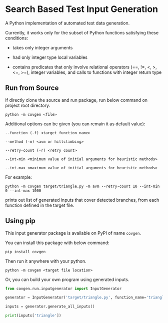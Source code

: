 # Search Based Test Input Generation

A Python implementation of automated test data generation.

Currently, it works only for the subset of Python functions satisfying these conditions:

- takes only integer arguments

- had only integer type local variables

- contains predicates that only involve relational operators (==, !=, <, >, <=, >=), integer variables, and calls to functions with integer return type


## Run from Source

If directly clone the source and run package, run below command on project root directory.

```
python -m covgen <file>
```

Additional options can be given (you can remain it as default value):

```
--function (-f) <target_function_name> 

--method (-m) <avm or hillclimbing> 

--retry-count (-r) <retry count> 

--int-min <minimum value of initial arguments for heuristic methods> 

--int-max <maximum value of initial arguments for heuristic methods>
```

For example:
```
python -m covgen target/triangle.py -m avm --retry-count 10 --int-min 0 --int-max 1000
```

prints out list of generated inputs that cover detected branches,
from each function defined in the target file.


## Using pip

This input generator package is available on PyPI of name `covgen`. 

You can install this package with below command:

```
pip install covgen
```

Then run it anywhere with your python.

```
python -m covgen <target file location>
```

Or, you can build your own program using generated inputs.

```python
from covgen.run.inputgenerator import InputGenerator

generator = InputGenerator('target/triangle.py', function_name='triangle')

inputs = generator.generate_all_inputs()

print(inputs['triangle'])
```